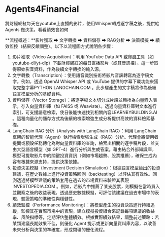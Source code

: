# Agents4Financial

將財經網紅每天在youtube上直播的影片，使用Whisper轉成逐字稿之後，提供給 Agents 做決策，看看績效會如何

**流程概述：**影片獲取 ➡ 文字轉換 ➡ 資料儲存 ➡ RAG分析 ➡ 決策模擬 ➡ 績效監控（結果反饋調整）。以下以流程圖方式說明各步驟：
1. 影片獲取（Video Acquisition）：利用 YouTube Data API 或爬蟲工具（如 youtube-dl/yt-dlp）下載財經網紅的每日直播影片（或其音訊檔）。這一步取得原始影音資料，作為後續文字轉換的輸入源。
2. 文字轉換（Transcription）：使用語音識別技術將影片音訊轉寫為逐字稿文字。例如，透過 OpenAI Whisper API 或 YouTube 提供的字幕下載功能來獲取完整字幕​
PYTHON.LANGCHAIN.COM
。此步驟產生的文字稿將作為後續語言模型分析的基礎資料。
3. 資料儲存（Vector Storage）：將逐字稿文本切分成片段並轉換為向量嵌入表示，存入向量資料庫（如 FAISS 或 Weaviate）。透過向量資料庫對文本進行索引，可支援語意檢索，使日後能快速找到相關內容​
LEARNBYBUILDING.AI
。這種向量化的儲存方式為後續的檢索增強生成分析提供高效的資料檢索基礎。
4. LangChain RAG 分析（Analysis with LangChain RAG）：利用 LangChain 框架的智能代理（Agent）執行檢索增強生成（RAG）分析。代理會將使用者提問或預設任務轉化為對向量資料庫的查詢，檢索出相關的逐字稿片段，並交由大型語言模型（如 GPT-4）進行分析與生成答案。藉由結合外部知識庫，模型可提取影片中的關鍵投資資訊（例如市場趨勢、股票推薦），確保生成內容有根據來源支持，提供決策依據。
5. 投資決策模擬（Investment Decision Simulation）：根據語言模型給出的投資建議，在歷史數據上進行投資策略回測（backtesting）以評估其有效性。回測透過將模型建議的策略套用在過去的市場資料來驗證其表現​
INVESTOPEDIA.COM
。例如，若影片中推薦了某支股票，則模擬在當時買入並觀察之後的收益表現。透過歷史數據模擬，可評估該建議在過去市場中的表現，驗證策略的準確性與穩健性。
6. 績效監控（Performance Monitoring）：將模型產生的投資決策進行持續追蹤，監控其在實際市場中的表現。建立模擬投資組合來記錄每項建議的收益率、風險指標等，定期評估整體績效。根據實際績效結果，調整前述策略：若某類建議長期效果不佳，則優化 Agent 提示或更新向量資料庫內容，以改善未來分析與決策的準確度，形成閉環的優化流程。

